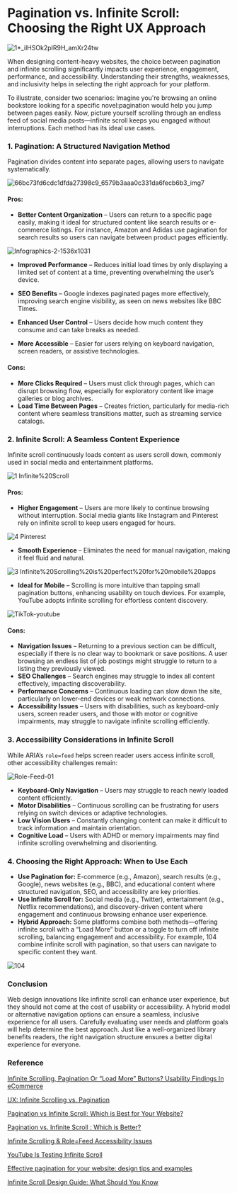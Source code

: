 # Pagination vs. Infinite Scroll: Choosing the Right UX Approach

![1*_ilHSOk2pIR9H_amXr24tw](https://github.com/user-attachments/assets/0405a83c-5270-4234-a596-ea28ba36c4e6)


When designing content-heavy websites, the choice between pagination and infinite scrolling significantly impacts user experience, engagement, performance, and accessibility. 
Understanding their strengths, weaknesses, and inclusivity helps in selecting the right approach for your platform. 

To illustrate, consider two scenarios: Imagine you're browsing an online bookstore looking for a specific novel:pagination would help you jump between pages easily. 
Now, picture yourself scrolling through an endless feed of social media posts—infinite scroll keeps you engaged without interruptions. 
Each method has its ideal use cases. 

### **1. Pagination: A Structured Navigation Method**
Pagination divides content into separate pages, allowing users to navigate systematically.

![66bc73fd6cdc1dfda27398c9_6579b3aaa0c331da6fecb6b3_img7](https://github.com/user-attachments/assets/57ad75cf-4596-4ac9-8e02-4e29b373257e)


#### **Pros:**
- **Better Content Organization** – Users can return to a specific page easily, making it ideal for structured content like search results or e-commerce listings. For instance, Amazon and Adidas use pagination for search results so users can navigate between product pages efficiently.

![Infographics-2-1536x1031](https://github.com/user-attachments/assets/61ed0cb7-67ab-44b1-95b6-8529ffb4790e)

- **Improved Performance** – Reduces initial load times by only displaying a limited set of content at a time, preventing overwhelming the user’s device.
- **SEO Benefits** – Google indexes paginated pages more effectively, improving search engine visibility, as seen on news websites like BBC Times.


- **Enhanced User Control** – Users decide how much content they consume and can take breaks as needed.
- **More Accessible** – Easier for users relying on keyboard navigation, screen readers, or assistive technologies.

#### **Cons:**
- **More Clicks Required** – Users must click through pages, which can disrupt browsing flow, especially for exploratory content like image galleries or blog archives.
- **Load Time Between Pages** – Creates friction, particularly for media-rich content where seamless transitions matter, such as streaming service catalogs.

### **2. Infinite Scroll: A Seamless Content Experience**
Infinite scroll continuously loads content as users scroll down, commonly used in social media and entertainment platforms.

![1 Infinite%20Scroll](https://github.com/user-attachments/assets/269709ef-b0ab-486d-aceb-dcd132df668b)

#### **Pros:**
- **Higher Engagement** – Users are more likely to continue browsing without interruption. Social media giants like Instagram and Pinterest rely on infinite scroll to keep users engaged for hours.

![4 Pinterest](https://github.com/user-attachments/assets/526048a7-a917-4fe8-bd91-9e1bd757c35f)

- **Smooth Experience** – Eliminates the need for manual navigation, making it feel fluid and natural.

![3 Infinite%20Scrolling%20is%20perfect%20for%20mobile%20apps](https://github.com/user-attachments/assets/299a50ed-d951-4e60-8329-915992be6a1b)

- **Ideal for Mobile** – Scrolling is more intuitive than tapping small pagination buttons, enhancing usability on touch devices. For example, YouTube adopts infinite scrolling for effortless content discovery.

![TikTok-youtube](https://github.com/user-attachments/assets/fdfc0d1b-19ff-4d80-af71-7d0ef9bfe779)


#### **Cons:**
- **Navigation Issues** – Returning to a previous section can be difficult, especially if there is no clear way to bookmark or save positions. A user browsing an endless list of job postings might struggle to return to a listing they previously viewed.
- **SEO Challenges** – Search engines may struggle to index all content effectively, impacting discoverability.
- **Performance Concerns** – Continuous loading can slow down the site, particularly on lower-end devices or weak network connections.
- **Accessibility Issues** – Users with disabilities, such as keyboard-only users, screen reader users, and those with motor or cognitive impairments, may struggle to navigate infinite scrolling efficiently.

### **3. Accessibility Considerations in Infinite Scroll**
While ARIA’s `role=feed` helps screen reader users access infinite scroll, other accessibility challenges remain:

![Role-Feed-01](https://github.com/user-attachments/assets/feecbc25-5b97-4840-8759-ce6a99cca957)

- **Keyboard-Only Navigation** – Users may struggle to reach newly loaded content efficiently.
- **Motor Disabilities** – Continuous scrolling can be frustrating for users relying on switch devices or adaptive technologies.
- **Low Vision Users** – Constantly changing content can make it difficult to track information and maintain orientation.
- **Cognitive Load** – Users with ADHD or memory impairments may find infinite scrolling overwhelming and disorienting.

### **4. Choosing the Right Approach: When to Use Each**
- **Use Pagination for:** E-commerce (e.g., Amazon), search results (e.g., Google), news websites (e.g., BBC), and educational content where structured navigation, SEO, and accessibility are key priorities.
- **Use Infinite Scroll for:** Social media (e.g., Twitter), entertainment (e.g., Netflix recommendations), and discovery-driven content where engagement and continuous browsing enhance user experience.
- **Hybrid Approach:** Some platforms combine both methods—offering infinite scroll with a “Load More” button or a toggle to turn off infinite scrolling, balancing engagement and accessibility. For example, 104 combine infinite scroll with pagination, so that users can navigate to specific content they want.

![104](https://github.com/user-attachments/assets/da8c7076-0d28-4b51-a082-2ea5ac13d8b3)

### **Conclusion**
Web design innovations like infinite scroll can enhance user experience, but they should not come at the cost of usability or accessibility. A hybrid model or alternative navigation options can ensure a seamless, inclusive experience for all users. Carefully evaluating user needs and platform goals will help determine the best approach. Just like a well-organized library benefits readers, the right navigation structure ensures a better digital experience for everyone.

### **Reference**

[Infinite Scrolling, Pagination Or “Load More” Buttons? Usability Findings In eCommerce](https://www.smashingmagazine.com/2016/03/pagination-infinite-scrolling-load-more-buttons/?source=post_page-----e1c3a3d682d9---------------------------------------)

[UX: Infinite Scrolling vs. Pagination](https://uxplanet.org/ux-infinite-scrolling-vs-pagination-1030d29376f1)

[Pagination vs Infinite Scroll: Which is Best for Your Website?](https://www.tekrevol.com/blogs/pagination-vs-infinite-scroll-website/)

[Pagination vs. Infinite Scroll : Which is Better?](https://www.onething.design/post/pagination-vs-infinite-scroll-which-is-better)

[Infinite Scrolling & Role=Feed Accessibility Issues](https://www.deque.com/blog/infinite-scrolling-rolefeed-accessibility-issues/)

[YouTube Is Testing Infinite Scroll](https://passionfru.it/youtube-infinite-scroll-105257/)

[Effective pagination for your website: design tips and examples](https://www.halo-lab.com/blog/pagination-design-tips-and-examples)

[Infinite Scroll Design Guide: What Should You Know](https://www.mockplus.com/blog/post/infinite-scroll-design-guide)
